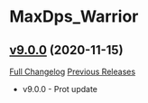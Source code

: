 # MaxDps_Warrior

## [v9.0.0](https://github.com/kaminaris/MaxDps-Warrior/tree/v9.0.0) (2020-11-15)
[Full Changelog](https://github.com/kaminaris/MaxDps-Warrior/compare/v8.3.0...v9.0.0) [Previous Releases](https://github.com/kaminaris/MaxDps-Warrior/releases)

- v9.0.0 - Prot update  
